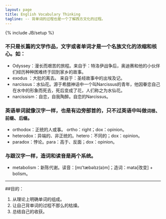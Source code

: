 ```yaml
---
layout: page
title: English Vocabulary Thinking
tagline: -- 背单词的过程也是一个了解西方文化的过程。
---
```

{% include JB/setup %}

### 不只是长篇的文学作品，**文字或者单词才是一个名族文化的浓缩和核心**。如：
- Odyssey：漫长而艰苦的旅程。来自于：特洛伊战争后，奥迪赛和他的小伙伴们经历种种困难终于回到家乡的故事。
- exodus ：大批的离去。 来自于：圣经故事中的出埃及记。
- narcissus：水仙花。源于希腊神话中一个叫Narcissus的青年，他因眷恋自己在水中的形象而死去，死后变成了花，人们称之为水仙花。
- narcissism：自恋，自我陶醉。自恋的Narcissus。

### 英语单词就像汉字一样，也是有边旁部首的，只不过英语中叫做`词根`、`前缀`、`后缀`。
- orthodox：正统的人或事。 ortho：right；dox：opinion。
- heterodox：异端的、非正统的。hetero：不同的；dox：opinion。
- paradox：悖论。para：高于、反面；dox：opinion。

### 与跟汉字一样，造词和读音是两个系统。
- metabolism：新陈代谢。读音：[mɪ'tæbəlɪz(ə)m]；造词：mata[改变] + bolism。

***

##目的：
1. 从理论上明确单词的组成。
2. 让自己背单词的过程不那么的枯燥。
3. 总结自己的收获。 
